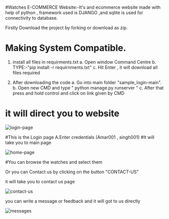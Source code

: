 #Watches E-COMMERCE Website:-It's and ecommerce website made with help of python , framework used is DJANGO ,and sqlite is used for connectivity to database.
 
 Firstly Download the project by forking or download as zip.
 
 # Making System Compatible.
  1. install all files in requirments.txt
    a. Open window Command Centre
    b. TYPE:-"pip install -r requirnments.txt" 
    c. Hit Enter , it will download all files required
  
  2. After downloading the code
    a. Go into main folder "sample_login-main".
    b. Open new CMD and type " python manage.py runserver "
    c. After that press and hold control and click on link given by CMD
  
  # it will direct you to website
  
  
    
 ![login-page](https://user-images.githubusercontent.com/59791826/196686579-b37b060d-c88a-4b87-bc66-7f7f649402fd.png)
 
 #This is the Login page 
  A.Enter credentials (Amar001 , singh001)
 #It will take you to main page
 
 
![home-page](https://user-images.githubusercontent.com/59791826/196686989-f627427f-d298-4f11-925b-fe16d484c1f0.png)

#You can browse the watches and select them

Or you can Contact us by clicking on the button "CONTACT-US"

it will take you to contact us page

![contact-us](https://user-images.githubusercontent.com/59791826/196687192-a7ef2e19-d835-46a5-89d7-b119d083efb1.png)

you can write a message or feedback and it will got to us directly


 ![messages](https://user-images.githubusercontent.com/59791826/196687944-111b3b44-4e10-4acb-8bd8-a29c04f79906.png)

